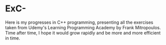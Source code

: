 # ExC-
Here is my progresses in C++ programming, presenting all the exercises taken from Udemy's Learning Programming Academy by Frank Mitropoulos. Time after time, I hope it would grow rapidly and be more and more efficient in time.
